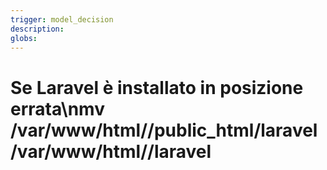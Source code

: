 ```yaml
---
trigger: model_decision
description: 
globs: 
---
```

# Se Laravel è installato in posizione errata\nmv /var/www/html//public_html/laravel /var/www/html//laravel
